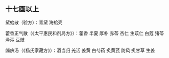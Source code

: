 ## 十七画以上

黛蛤散（验方）：青黛 海蛤壳

藿香正气散（《太平惠民和剂局方》）：藿香 半夏 厚朴 赤苓 杏仁 生苡仁 白蔻 猪苓 泽泻 豆豉

蠲痹汤（《杨氏家藏方》）：酒当归 羌活 姜黄 白芍药 炙黄芪 防风 炙甘草 生姜